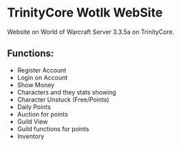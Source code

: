 # TrinityCore Wotlk WebSite
Website on World of Warcraft Server 3.3.5a on TrinityCore.

## Functions:
* Register Account
* Login on Account
* Show Money
* Characters and they stats showing
* Character Unstuck (Free/Points)
* Daily Points
* Auction for points
* Guild View
* Guild functions for points
* Inventory
